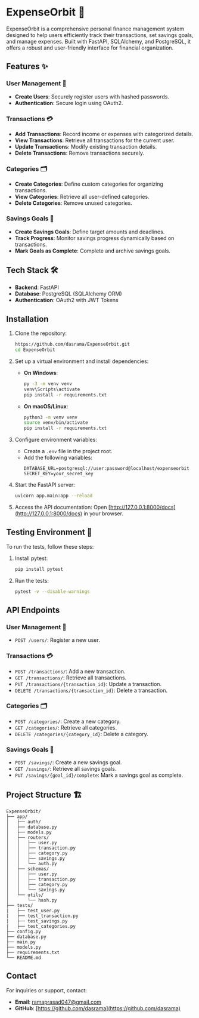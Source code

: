 # ExpenseOrbit 🚀

ExpenseOrbit is a comprehensive personal finance management system designed to help users efficiently track their transactions, set savings goals, and manage expenses. Built with FastAPI, SQLAlchemy, and PostgreSQL, it offers a robust and user-friendly interface for financial organization.

## Features ✨

### User Management 👤
- **Create Users**: Securely register users with hashed passwords.
- **Authentication**: Secure login using OAuth2.

### Transactions 💳
- **Add Transactions**: Record income or expenses with categorized details.
- **View Transactions**: Retrieve all transactions for the current user.
- **Update Transactions**: Modify existing transaction details.
- **Delete Transactions**: Remove transactions securely.

### Categories 🗂️
- **Create Categories**: Define custom categories for organizing transactions.
- **View Categories**: Retrieve all user-defined categories.
- **Delete Categories**: Remove unused categories.

### Savings Goals 🎯
- **Create Savings Goals**: Define target amounts and deadlines.
- **Track Progress**: Monitor savings progress dynamically based on transactions.
- **Mark Goals as Complete**: Complete and archive savings goals.

## Tech Stack 🛠️

- **Backend**: FastAPI
- **Database**: PostgreSQL (SQLAlchemy ORM)
- **Authentication**: OAuth2 with JWT Tokens

## Installation

1. Clone the repository:
   ```bash
   https://github.com/dasrama/ExpenseOrbit.git
   cd ExpenseOrbit
   ```

2. Set up a virtual environment and install dependencies:

   - **On Windows**:
     ```bash
     py -3 -m venv venv
     venv\Scripts\activate
     pip install -r requirements.txt
     ```

   - **On macOS/Linux**:
     ```bash
     python3 -m venv venv
     source venv/bin/activate
     pip install -r requirements.txt
     ```

3. Configure environment variables:
   - Create a `.env` file in the project root.
   - Add the following variables:
     ```env
     DATABASE_URL=postgresql://user:password@localhost/expenseorbit
     SECRET_KEY=your_secret_key
     ```

4. Start the FastAPI server:
   ```bash
   uvicorn app.main:app --reload
   ```

5. Access the API documentation:
   Open [http://127.0.0.1:8000/docs](http://127.0.0.1:8000/docs) in your browser.
   

## Testing Environment 🧪

To run the tests, follow these steps:

1. Install pytest:
   ```bash
   pip install pytest
   ```

2. Run the tests:
   ```bash
   pytest -v --disable-warnings
   ```

## API Endpoints

### User Management 👤
- `POST /users/`: Register a new user.

### Transactions 💳
- `POST /transactions/`: Add a new transaction.
- `GET /transactions/`: Retrieve all transactions.
- `PUT /transactions/{transaction_id}`: Update a transaction.
- `DELETE /transactions/{transaction_id}`: Delete a transaction.

### Categories 🗂️
- `POST /categories/`: Create a new category.
- `GET /categories/`: Retrieve all categories.
- `DELETE /categories/{category_id}`: Delete a category.

### Savings Goals 🎯
- `POST /savings/`: Create a new savings goal.
- `GET /savings/`: Retrieve all savings goals.
- `PUT /savings/{goal_id}/complete`: Mark a savings goal as complete.

## Project Structure 🏗️

```
ExpenseOrbit/
├── app/
│   ├── auth/
│   ├── database.py
│   ├── models.py
│   ├── routers/
│   │   ├── user.py
│   │   ├── transaction.py
│   │   ├── category.py
│   │   ├── savings.py
│   │   └── auth.py
│   ├── schemas/
│   │   ├── user.py
│   │   ├── transaction.py
│   │   ├── category.py
│   │   └── savings.py
│   └── utils/
│       └── hash.py
├── tests/
|   ├── test_user.py
|   ├── test_transaction.py
|   ├── test_savings.py
|   ├── test_categories.py
├── config.py
├── database.py
├── main.py
├── models.py
├── requirements.txt
└── README.md
```





## Contact

For inquiries or support, contact:
- **Email**: ramaprasad047@gmail.com
- **GitHub**: [https://github.com/dasrama](https://github.com/dasrama)

